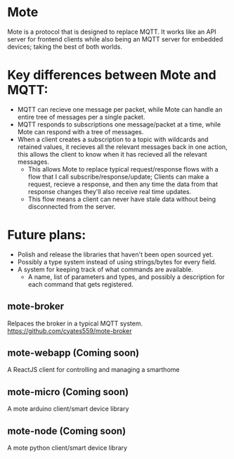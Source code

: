 # Mote
Mote is a protocol that is designed to replace MQTT. It works like an API server for frontend clients while also being an MQTT server for embedded devices; taking the best of both worlds.

 # Key differences between Mote and MQTT:
* MQTT can recieve one message per packet, while Mote can handle an entire tree of messages per a single packet.
* MQTT responds to subscriptions one message/packet at a time, while Mote can respond with a tree of messages. 
* When a client creates a subscription to a topic with wildcards and retained values, it recieves all the relevant messages back in one action, this allows the client to know when it has recieved all the relevant messages.
  * This allows Mote to replace typical request/response flows with a flow that I call subscribe/response/update;  Clients can make a request, recieve a response, and then any time the data from that response changes they'll also receive real time updates. 
  * This flow means a client can never have stale data without being disconnected from the server.

 # Future plans:
* Polish and release the libraries that haven't been open sourced yet.
* Possibly a type system instead of using strings/bytes for every field.
* A system for keeping track of what commands are available.
  * A name, list of parameters and types, and possibly a description for each command that gets registered.

## mote-broker
Relpaces the broker in a typical MQTT system.
https://github.com/cyates559/mote-broker


## mote-webapp (Coming soon)
A ReactJS client for controlling and managing a smarthome

## mote-micro (Coming soon)
A mote arduino client/smart device library

## mote-node (Coming soon)
A mote python client/smart device library
